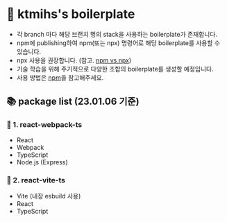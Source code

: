 # 🎨 ktmihs's boilerplate

- 각 branch 마다 해당 브랜치 명의 stack을 사용하는 boilerplate가 존재합니다.
- npm에 publishing하여 npm(또는 npx) 명령어로 해당 boilerplate를 사용할 수 있습니다.
- npx 사용을 권장합니다. (참고. [npm vs npx](https://ktmihs.tistory.com/entry/Nodejs-npm%EC%9C%BC%EB%A1%9C-create-react-app-%EC%84%A4%EC%B9%98%ED%95%98%EA%B8%B0-npm-vs-npx))
- 기술 학습을 위해 주기적으로 다양한 조합의 boilerplate를 생성할 예정입니다.
- 사용 방법은 [npm](https://www.npmjs.com/package/ktmihs-bp)을 참고해주세요.

## 📚 package list (23.01.06 기준)

### 📕 1. react-webpack-ts

- React
- Webpack
- TypeScript
- Node.js (Express)

### 📙 2. react-vite-ts

- Vite (내장 esbuild 사용)
- React
- TypeScript
